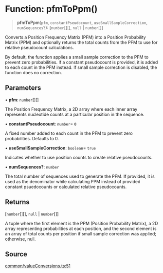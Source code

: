 # Function: pfmToPpm()

> **pfmToPpm**(`pfm`, `constantPseudocount`, `useSmallSampleCorrection`, `numSequences`?): [`number`[][], `null` \| `number`[]]

Converts a Position Frequency Matrix (PFM) into a Position Probability Matrix (PPM) and optionally returns the total counts from the PFM to use for relative pseudocount calculations.

By default, the function applies a small sample correction to the PFM to prevent zero probabilities. If a constant pseudocount is provided, it is added to each count in the PFM instead. If small sample correction is disabled, the function does no correction.

## Parameters

• **pfm**: `number`[][]

The Position Frequency Matrix, a 2D array where each inner array represents nucleotide counts at a particular position in the sequence.

• **constantPseudocount**: `number`= `0`

A fixed number added to each count in the PFM to prevent zero probabilities. Defaults to 0.

• **useSmallSampleCorrection**: `boolean`= `true`

Indicates whether to use position counts to create relative pseudocounts.

• **numSequences?**: `number`

The total number of sequences used to generate the PFM. If provided, it is used as the denominator while calculating PPM instead of provided constant psuedocounts or calculated relative pseudocounts.

## Returns

[`number`[][], `null` \| `number`[]]

A tuple where the first element is the PPM (Position Probability Matrix), a 2D array representing probabilities at each position, and the second element is an array of total counts per position if small sample correction was applied; otherwise, null.

## Source

[common/valueConversions.ts:51](https://github.com/riyavsinha/logomakerjs/blob/1a68b30ba77ebc4d7364dc66477b45820dec335d/src/common/valueConversions.ts#L51)
